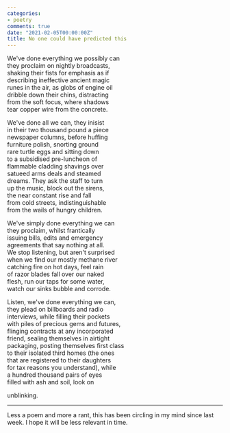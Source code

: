 ```yaml
---
categories:
- poetry
comments: true
date: "2021-02-05T00:00:00Z"
title: No one could have predicted this
---
```


We've done everything we possibly can  
they proclaim on nightly broadcasts,  
shaking their fists for emphasis as if  
describing ineffective ancient magic  
runes in the air, as globs of engine oil   
dribble down their chins, distracting   
from the soft focus, where shadows   
tear copper wire from the concrete.  

We've done all we can, they inisist   
in their two thousand pound a piece   
newspaper columns, before huffing   
furniture polish, snorting ground  
rare turtle eggs and sitting down    
to a subsidised pre-luncheon of     
flammable cladding shavings over    
satueed arms deals and steamed   
dreams. They ask the staff to turn   
up the music, block out the sirens,   
the near constant rise and fall   
from cold streets, indistinguishable  
from the wails of hungry children.  

We've simply done everything we can   
they proclaim, whilst frantically    
issuing bills, edits and emergency   
agreements that say nothing at all.   
We stop listening, but aren't surprised   
when we find our mostly methane river   
catching fire on hot days, feel rain   
of razor blades fall over our naked   
flesh, run our taps for some water,   
watch our sinks bubble and corrode.   

Listen, we've done everything we can,   
they plead on billboards and radio   
interviews, while filling their pockets   
with piles of precious gems and futures,   
flinging contracts at any incorporated   
friend, sealing themselves in airtight   
packaging, posting themselves first class   
to their isolated third homes (the ones   
that are registered to their daughters   
for tax reasons you understand), while   
a hundred thousand pairs of eyes  
filled with ash and soil, look on   

unblinking.  

***

Less a poem and more a rant, this has been circling in my mind since last week. I hope it will be less relevant in time. 
